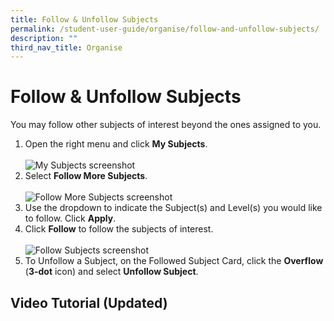 ```yaml
---
title: Follow & Unfollow Subjects
permalink: /student-user-guide/organise/follow-and-unfollow-subjects/
description: ""
third_nav_title: Organise
---
```

<h1>Follow &amp; Unfollow Subjects</h1>

<p>You may follow other subjects of interest beyond the ones assigned to you.</p>

<ol>
  <li>Open the right menu and click <strong>My Subjects</strong>.</li>
  <br>
  <img alt="My Subjects screenshot" src="https://s3-us-west-2.amazonaws.com/secure.notion-static.com/aa159e28-a94c-408d-bfd5-2604d88a6ba8/22aprteachermysubjects.png">
  <br>
  <li>Select <strong>Follow More Subjects</strong>.</li>
  <br>
  <img alt="Follow More Subjects screenshot" src="https://s3-us-west-2.amazonaws.com/secure.notion-static.com/4eff55c2-e780-4b1d-b531-4465e4c93be3/22aprfollowmoresubjects.png">
  <br>
  <li>Use the dropdown to indicate the Subject(s) and Level(s) you would like to follow. Click <strong>Apply</strong>.</li>
  <li>Click <strong>Follow</strong> to follow the subjects of interest.</li>
  <br>
  <img alt="Follow Subjects screenshot" src="https://s3-us-west-2.amazonaws.com/secure.notion-static.com/20e4658a-80dc-4b42-80bf-813e301dbe82/22aprfollowsubjects.png">
  <br>
  <li>To Unfollow a Subject, on the Followed Subject Card, click the <strong>Overflow</strong> (<strong>3-dot</strong> icon) and select <strong>Unfollow Subject</strong>.</li>
</ol>

<h2>Video Tutorial (Updated)</h2>
